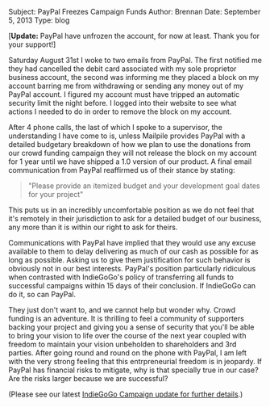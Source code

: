 Subject: PayPal Freezes Campaign Funds
Author: Brennan
Date: September 5, 2013
Type: blog

[**Update:** PayPal have unfrozen the account, for now at least. Thank
you for your support!]

Saturday August 31st I woke to two emails from PayPal. The first
notified me they had cancelled the debit card associated with my sole
proprietor business account, the second was informing me they placed a
block on my account barring me from withdrawing or sending any money out
of my PayPal account. I figured my account must have tripped an
automatic security limit the night before. I logged into their website
to see what actions I needed to do in order to remove the block on my
account.
 
After 4 phone calls, the last of which I spoke to a supervisor, the
understanding I have come to is, unless Mailpile provides PayPal with a
detailed budgetary breakdown of how we plan to use the donations from
our crowd funding campaign they will not release the block on my account
for 1 year until we have shipped a 1.0 version of our product. A final
email communication from PayPal reaffirmed us of their stance by
stating:

> "Please provide an itemized budget and your development goal dates for
> your project"
    
This puts us in an incredibly uncomfortable position as we do not feel
that it's remotely in their jurisdiction to ask for a detailed budget of
our business, any more than it is within our right to ask for theirs. 

Communications with PayPal have implied that they would use any excuse
available to them to delay delivering as much of our cash as possible
for as long as possible. Asking us to give them justification for such
behavior is obviously not in our best interests. PayPal's position
particularly ridiculous when contrasted with IndieGoGo's policy of
transferring all funds to successful campaigns within 15 days of their
conclusion. If IndieGoGo can do it, so can PayPal.

They just don't want to, and we cannot help but wonder why. Crowd
funding is an adventure. It is thrilling to feel a community of
supporters backing your project and giving you a sense of security that
you'll be able to bring your vision to life over the course of the next
year coupled with freedom to maintain your vision unbeholden to
shareholders and 3rd parties. After going round and round on the phone
with PayPal, I am left with the very strong feeling that this
entrpreneurial freedom is in jeopardy.   If PayPal has financial risks
to mitigate, why is that specially true in our case?  Are the risks
larger because we are successful?

(Please see our latest [IndieGoGo Campaign update for further
details](/blog/2013-09-05_IndieGoGo_Update_3.html).)

